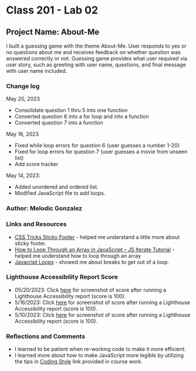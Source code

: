 # Class 201 - Lab 02

## Project Name: About-Me

I built a guessing game with the theme About-Me. User responds to yes or no questions about me and receives feedback on whether question was answered correctly or not. Guessing game provides what user required via user story, such as greeting with user name, questions, and final message with user name included.

### **Change log**

May 20, 2023

* Consolidate question 1 thru 5 into one function
* Converted question 6 into a for loop and into a function
* Converted question 7 into a function

May 16, 2023

* Fixed while loop errors for question 6 (user guesses a number 1-20)
* Fixed for loop errors for question 7 (user guesses a movie from unseen list)
* Add score tracker

May 14, 2023:

* Added unordered and ordered list.
* Modified JavaScript file to add loops.

### Author: Melodic Gonzalez

### Links and Resources

* [CSS Tricks Sticky Footer](https://css-tricks.com/couple-takes-sticky-footer/) - helped me understand a little more about sticky footer.
* [How to Loop Through an Array in JavaScript – JS Iterate Tutorial](https://www.freecodecamp.org/news/how-to-loop-through-an-array-in-javascript-js-iterate-tutorial/) - helped me understand how to loop through an array
* [Javacript Loops](https://www.w3schools.com/js/tryit.asp?filename=tryjs_break) - showed me about breaks to get out of a loop.

### Lighthouse Accessibility Report Score

* 05/20/2023: Click [here](img/LightHouseScreenshot05202023.jpg) for screenshot of score after running a Lighthouse Accessibility report (score is 100).
* 5/16/2023: Click [here](img/LightHouseScreenshot05162023.jpg) for screenshot of score after running a Lighthouse Accessibility report (score is 100).  
* 5/10/2023: Click [here](img/LightHouseScreenshot.jpg) for screenshot of score after running a Lighthouse Accessibility report (score is 100).

### Reflections and Comments

* I learned to be patient when re-working code to make it more efficient.
* I learned more about how to make JavaScript more legible by utilizing the tips in [Coding Style](https://javascript.info/coding-style#syntax) link provided in course work.
